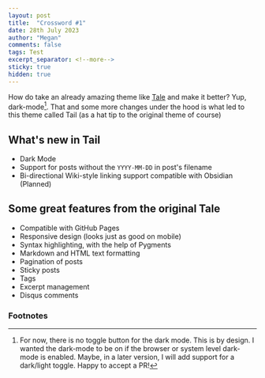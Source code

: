 ```yaml
---
layout: post
title:  "Crossword #1"
date: 28th July 2023
author: "Megan"
comments: false
tags: Test 
excerpt_separator: <!--more-->
sticky: true
hidden: true
---
```


How do take an already amazing theme like [Tale](https://github.com/chesterhow/tale) and make it better? Yup, dark-mode[^1]. That and some more changes under the hood is what led to this theme called Tail (as a hat tip to the original theme of course)

<!--more-->

## What's new in Tail
- Dark Mode
- Support for posts without the `YYYY-MM-DD` in post's filename
- Bi-directional Wiki-style linking support compatible with Obsidian (Planned)

## Some great features from the original Tale
- Compatible with GitHub Pages
- Responsive design (looks just as good on mobile)
- Syntax highlighting, with the help of Pygments
- Markdown and HTML text formatting
- Pagination of posts
- Sticky posts
- Tags
- Excerpt management
- Disqus comments

### Footnotes

[^1]: For now, there is no toggle button for the dark mode. This is by design. I wanted the dark-mode to be on if the browser or system level dark-mode is enabled. Maybe, in a later version, I will add support for a dark/light toggle. Happy to accept a PR!
